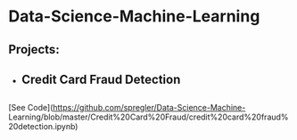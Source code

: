 # Data-Science-Machine-Learning

## Projects:<h2>
* ## Credit Card Fraud Detection<h2>
[See Code](https://github.com/spregler/Data-Science-Machine-      Learning/blob/master/Credit%20Card%20Fraud/credit%20card%20fraud%20detection.ipynb)
